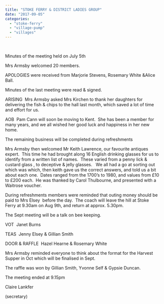 ```yaml
---
title: "STOKE FERRY & DISTRICT LADIES GROUP"
date: "2017-09-05"
categories: 
  - "stoke-ferry"
  - "village-pump"
  - "villages"
---
```


 

Minutes of the meeting held on July 5th

Mrs Armsby welcomed 20 members.

APOLOGIES were received from Marjorie Stevens, Rosemary White &Alice Ball.

Minutes of the last meeting were read & signed.

ARISING  Mrs Armsby asked Mrs Kirchen to thank her daughters for delivering the fish & chips to the hall last month, which saved a lot of time and effort for us.

AOB  Pam Cann will soon be moving to Kent.  She has been a member for many years, and we all wished her good luck and happiness in her new home.

The remaining business will be completed during refreshments

Mrs Armsby then welcomed Mr Keith Lawrence, our favourite antiques expert.  This time he had brought along 16 English drinking glasses for us to identify from a written list of names.  These varied from a penny lick & custard glass , to deceptive & jelly glasses.   We all had a go at sorting out which was which, then keith gave us the correct answers, and told us a bit about each one.  Dates ranged from the 1700’s to 1980, and values from £10 to £200 each.  He was thanked by Carol Thulbourne, and presented with a Waitrose voucher.

During refreshments members were reminded that outing money should be paid to Mrs Elsey  before the day.  The coach will leave the hill at Stoke Ferry at 9.30am on Aug 9th, and return at approx. 5.30pm.

The Sept meeting will be a talk on bee keeping.

VOT  Janet Burns

TEAS  Jenny Elsey & Gillian Smith

DOOR & RAFFLE  Hazel Hearne & Rosemary White

Mrs Armsby reminded everyone to think about the format for the Harvest Supper in Oct which will be finalised in Sept.

The raffle was won by Gillian Smith, Yvonne Self & Gypsie Duncan.

The meeting ended at 9.15pm

Claire Lankfer

(secretary)
